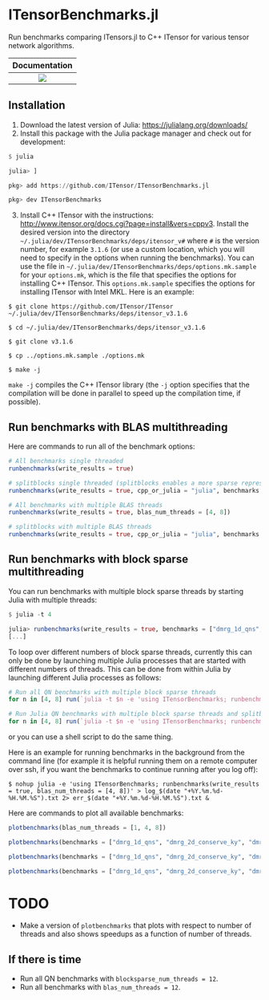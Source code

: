 # ITensorBenchmarks.jl
Run benchmarks comparing ITensors.jl to C++ ITensor for various tensor network algorithms.

| **Documentation**                                                               |
|:-------------------------------------------------------------------------------:|
| [![](https://img.shields.io/badge/docs-dev-blue.svg)](https://itensor.github.io/ITensorBenchmarks.jl/dev/) |

## Installation

1. Download the latest version of Julia: https://julialang.org/downloads/
2. Install this package with the Julia package manager and check out for development:
```julia
$ julia

julia> ]

pkg> add https://github.com/ITensor/ITensorBenchmarks.jl

pkg> dev ITensorBenchmarks
```
3. Install C++ ITensor with the instructions: http://www.itensor.org/docs.cgi?page=install&vers=cppv3. Install the desired version into the directory `~/.julia/dev/ITensorBenchmarks/deps/itensor_v#` where `#` is the version number, for example `3.1.6` (or use a custom location, which you will need to specify in the options when running the benchmarks). You can use the file in `~/.julia/dev/ITensorBenchmarks/deps/options.mk.sample` for your `options.mk`, which is the file that specifies the options for installing C++ ITensor. This `options.mk.sample` specifies the options for installing ITensor with Intel MKL. Here is an example:
```
$ git clone https://github.com/ITensor/ITensor ~/.julia/dev/ITensorBenchmarks/deps/itensor_v3.1.6

$ cd ~/.julia/dev/ITensorBenchmarks/deps/itensor_v3.1.6

$ git clone v3.1.6

$ cp ../options.mk.sample ./options.mk

$ make -j
```
`make -j` compiles the C++ ITensor library (the `-j` option specifies that the compilation will be done in parallel to speed up the compilation time, if possible).

## Run benchmarks with BLAS multithreading

Here are commands to run all of the benchmark options:
```julia
# All benchmarks single threaded
runbenchmarks(write_results = true)

# splitblocks single threaded (splitblocks enables a more sparse representation of the MPO, currently only available in Julia)
runbenchmarks(write_results = true, cpp_or_julia = "julia", benchmarks = ["dmrg_1d_qns", "dmrg_2d_qns", "dmrg_2d_conserve_ky"], splitblocks = true)

# All benchmarks with multiple BLAS threads
runbenchmarks(write_results = true, blas_num_threads = [4, 8])

# splitblocks with multiple BLAS threads
runbenchmarks(write_results = true, cpp_or_julia = "julia", benchmarks = ["dmrg_1d_qns", "dmrg_2d_qns", "dmrg_2d_conserve_ky"], blas_num_threads = [4, 8], splitblocks = true)

```

## Run benchmarks with block sparse multithreading

You can run benchmarks with multiple block sparse threads by starting Julia with multiple threads:
```julia
$ julia -t 4

julia> runbenchmarks(write_results = true, benchmarks = ["dmrg_1d_qns", "dmrg_2d_qns", "dmrg_2d_conserve_ky"], blocksparse_num_threads = Threads.nthreads())
[...]
```
To loop over different numbers of block sparse threads, currently this can only be done by launching multiple Julia processes that are started with different numbers of threads. This can be done from within Julia by launching different Julia processes as follows:
```julia
# Run all QN benchmarks with multiple block sparse threads
for n in [4, 8] run(`julia -t $n -e 'using ITensorBenchmarks; runbenchmarks(write_results = true, benchmarks = ["dmrg_1d_qns", "dmrg_2d_qns", "dmrg_2d_conserve_ky"], blocksparse_num_threads = Threads.nthreads())'`) end

# Run Julia QN benchmarks with multiple block sparse threads and splitblocks
for n in [4, 8] run(`julia -t $n -e 'using ITensorBenchmarks; runbenchmarks(write_results = true, cpp_or_julia = "julia", benchmarks = ["dmrg_1d_qns", "dmrg_2d_qns", "dmrg_2d_conserve_ky"], blocksparse_num_threads = Threads.nthreads(), splitblocks = true)'`) end
```
or you can use a shell script to do the same thing.

Here is an example for running benchmarks in the background from the command line (for example it is helpful running them on a remote computer over ssh, if you want the benchmarks to continue running after you log off):
```
$ nohup julia -e 'using ITensorBenchmarks; runbenchmarks(write_results = true, blas_num_threads = [4, 8])' > log_$(date "+%Y.%m.%d-%H.%M.%S").txt 2> err_$(date "+%Y.%m.%d-%H.%M.%S").txt &
```

Here are commands to plot all available benchmarks:
```julia
plotbenchmarks(blas_num_threads = [1, 4, 8])

plotbenchmarks(benchmarks = ["dmrg_1d_qns", "dmrg_2d_conserve_ky", "dmrg_2d_qns"], blas_num_threads = [1, 4, 8], splitblocks = true)

plotbenchmarks(benchmarks = ["dmrg_1d_qns", "dmrg_2d_conserve_ky", "dmrg_2d_qns"], blocksparse_num_threads = [1, 4, 8])

plotbenchmarks(benchmarks = ["dmrg_1d_qns", "dmrg_2d_conserve_ky", "dmrg_2d_qns"], blocksparse_num_threads = [1, 4, 8], splitblocks = true)
```

# TODO

 - Make a version of `plotbenchmarks` that plots with respect to number of threads and also shows speedups as a function of number of threads.

## If there is time

 - Run all QN benchmarks with `blocksparse_num_threads = 12`.
 - Run all benchmarks with `blas_num_threads = 12`.

